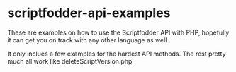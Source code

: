 # scriptfodder-api-examples
These are examples on how to use the Scriptfodder API with PHP, hopefully it can get you on track with any other language as well.

It only inclues a few examples for the hardest API methods. The rest pretty much all work like deleteScriptVersion.php
